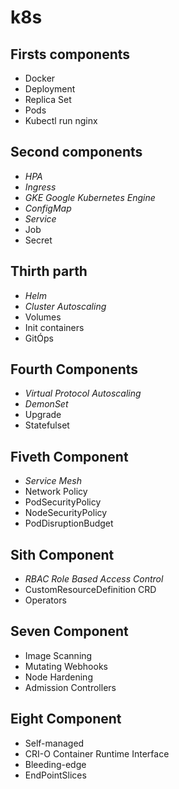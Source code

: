 # k8s 

## Firsts components 
- Docker 
- Deployment
- Replica Set
- Pods
- Kubectl run nginx

## Second components
- *HPA* 
- *Ingress*
- *GKE Google Kubernetes Engine*
- *ConfigMap*
- *Service*
- Job
- Secret

## Thirth parth
- *Helm*
- *Cluster Autoscaling*
- Volumes
- Init containers
- GitÓps

## Fourth Components
- *Virtual Protocol Autoscaling*  
- *DemonSet*
- Upgrade
- Statefulset

## Fiveth Component
- *Service Mesh*
- Network Policy
- PodSecurityPolicy
- NodeSecurityPolicy
- PodDisruptionBudget

## Sith Component
- *RBAC Role Based Access Control*
- CustomResourceDefinition CRD
- Operators

## Seven Component
- Image Scanning
- Mutating Webhooks
- Node Hardening
- Admission Controllers

## Eight Component
- Self-managed
- CRI-O Container Runtime Interface
- Bleeding-edge
- EndPointSlices
